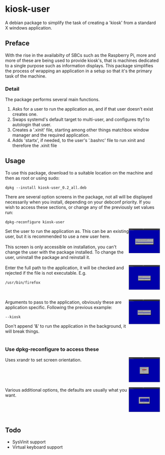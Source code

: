 # kiosk-user
A debian package to simplify the task of creating a 'kiosk' from a standard X windows application.

## Preface
With the rise in the availabilty of SBCs such as the Raspberry Pi, more and more of these are being used to provide kiosk's, that is machines dedicated to a single purpose such as 
information displays. This package simplifies the process of wrapping an application in a setup so that it's the primary task of the machine.

### Detail
The package performs several main functions.
1. Asks for a user to run the application as, and if that user doesn't exist creates one.
2. Swaps systemd's default target to multi-user, and configures tty1 to autologin that user.
3. Creates a '.xinit' file, starting among other things matchbox window manager and the required application.
4. Adds 'startx', if needed, to the user's '.bashrc' file to run xinit and therefore the .xinit file

## Usage
To use this package, download to a suitable location on the machine and then as root or using sudo:

```
dpkg --install kiosk-user_0.2_all.deb
```

There are several option screens in the package, not all will be displayed necessarily when you install, depending on your debconf priority. If you wish to access these sections, or change any of the previously set values run:

```
dpkg-reconfigure kiosk-user
```

<img src="packages/pics/kiosk-user/dialog_username.png" height="20%" width="20%" align="right">
Set the user to run the application as. This can be an existing user, but it is recommended to use a new user here.<br/><br/>
This screen is only accessible on installation, you can't change the user with the package installed. To change the user, uninstall the package and reinstall it.
<br clear="right"/><br/>
<img src="packages/pics/kiosk-user/dialog_app_path.png" height="20%" width="20%" align="right">
Enter the full path to the application, it will be checked and rejected if the file is not executable. E.g.

```
/usr/bin/firefox
```

<br clear="right"/><br/>
<img src="packages/pics/kiosk-user/dialog_app_zrgs.png" height="20%" width="20%" align="right">
Arguments to pass to the application, obviously these are application specific. Following the previous example:

```
--kiosk
```

Don't append '&' to run the application in the background, it will break things.
<br clear="right"/><br/>

### Use dpkg-reconfigure to access these

<img src="packages/pics/kiosk-user/dialog_screen_orientation.png" height="20%" width="20%" align="right">
Uses xrandr to set screen orientation.
<br clear="right"/><br/>
<img src="packages/pics/kiosk-user/dialog_options.png" height="20%" width="20%" align="right">
Various additional options, the defaults are usually what you want.
<br clear="right"/><br/>
  
## Todo
* SysVinit support
* Virtual keyboard support
